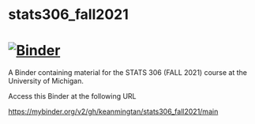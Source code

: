 # stats306_fall2021

# [![Binder](http://mybinder.org/badge_logo.svg)](https://mybinder.org/v2/gh/keanmingtan/stats306_fall2021/24ebe939deb9513f06ff9dacc021c85bb636b762)

A Binder containing material for the STATS 306 (FALL 2021) course at the University of Michigan.

Access this Binder at the following URL 

https://mybinder.org/v2/gh/keanmingtan/stats306_fall2021/main
